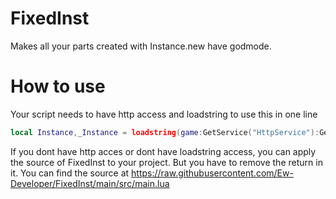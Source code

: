 # FixedInst
Makes all your parts created with Instance.new have godmode.

# How to use
Your script needs to have http access and loadstring to use this in one line
```lua
local Instance,_Instance = loadstring(game:GetService("HttpService"):GetAsync("https://raw.githubusercontent.com/Ew-Developer/FixedInst/main/src/main.lua"))
```

If you dont have http acces or dont have loadstring access, you can apply the source of FixedInst to your project. But you have to remove the return in it.
You can find the source at https://raw.githubusercontent.com/Ew-Developer/FixedInst/main/src/main.lua
